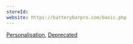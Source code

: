 ```yaml
---
storeId: 
website: https://batterybarpro.com/basic.php
---
```


[Personalisation](../Personalisation.md),
[Deprecated](../Deprecated.md)